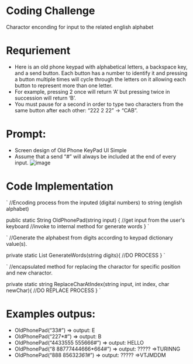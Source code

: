 # Coding Challenge
Charactor enconding for input to the related english alphabet 
# Requriement 
- Here is an old phone keypad with alphabetical letters, a backspace key, and a send button.
Each button has a number to identify it and pressing a button multiple times will cycle through the letters on it allowing each button to represent more than one letter.
- For example, pressing 2 once will return ‘A’ but pressing twice
in succession will return ‘B’.
- You must pause for a second in order to type two characters from the same
button after each other: “222 2 22” -> “CAB”.
# Prompt:
- Screen design of Old Phone KeyPad UI Simple
- Assume that a send “#” will always be included at the end of every input.
 ![image](https://github.com/mrkyaing/codingchallenge/assets/9696016/36dcdeb4-7f2a-429f-a23e-185279db5a14)

# Code Implementation  
`
//Encoding process from the inputed (digital numbers)  to string (english alphabet)

 public static String OldPhonePad(string input) {
 //get input from the user's keyboard
 //invoke to internal method for generate words
 }
`

`
//Generate the alphabest from digits according to keypad dictionary value(s). 

private static List<string> GenerateWords(string digits){
//DO PROCESS 
}
`

`
//encapsulated method for replacing the charactor for specific position and new charactor.

private  static string ReplaceCharAtIndex(string input, int index, char newChar){
    //DO REPLACE PROCESS 
}
`
# Examples outpus:
- OldPhonePad(“33#”) => output: E
- OldPhonePad(“227*#”) => output: B
- OldPhonePad(“4433555 555666#”) => output: HELLO
- OldPhonePad(“8 88777444666*664#”) => output: ????? =>TURINNG
- OldPhonePad(“888 85632*361*#”) => output: ????? =>VTJMDDM
